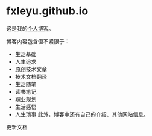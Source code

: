 # fxleyu.github.io

这是我的[个人博客](https://fxleyu.github.io/)。

博客内容包含但不紧限于：
- 生活基础
- 人生追求
- 原创技术文章
- 技术文档翻译
- 生活随笔
- 读书笔记
- 职业规划
- 生活感悟
- 人生琐事
此外，博客中还有自己的介绍、其他网站信息。

更新文档
